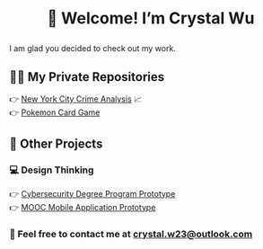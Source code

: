 # <p align="center">👋 Welcome! I’m Crystal Wu</p>

I am glad you decided to check out my work.

## 👩‍💻 My Private Repositories
👉 [New York City Crime Analysis](https://gitfront.io/r/user-1480225/w4rwmcv5WVF9/New-York-City-Crime-Analysis/) 📈<br />
👉 [Pokemon Card Game](https://gitfront.io/r/user-1480225/EcpSt1aaKtos/Pokemon-Card-Game/)

## 👀 Other Projects
### 💻 Design Thinking
👉 [Cybersecurity Degree Program Prototype](https://www.figma.com/file/qiaMWQHAq8zLDJwoiQ8BRd/Cybersecurity-(Copy)?type=design&t=h4DhPsIb5NADpGCH-0)<br />
👉 [MOOC Mobile Application Prototype](https://www.figma.com/proto/phjobfNZAm6rK57cZuTUxg/Portal?type=design&node-id=1-2&scaling=scale-down&page-id=0%3A1&starting-point-node-id=1%3A2&show-proto-sidebar=1)

### 📌 Feel free to contact me at crystal.w23@outlook.com

<!---
crystalw23/crystalw23 is a ✨ special ✨ repository because its `README.md` (this file) appears on your GitHub profile.
You can click the Preview link to take a look at your changes.
--->
